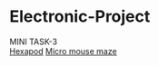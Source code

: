 # Electronic-Project
MINI TASK-3 \
[Hexapod](https://github.com/Ankit017-c/Electronic-Projects/blob/master/Hexapod.md)
[Micro mouse maze]()
